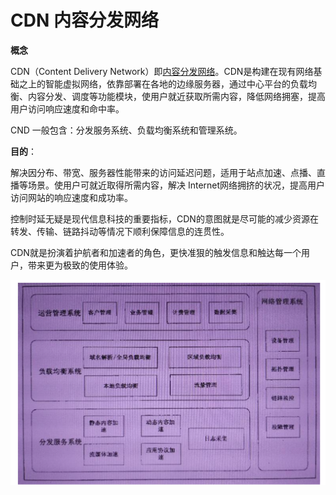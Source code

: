# CDN 内容分发网络

**概念**

CDN（Content Delivery Network）即[内容分发网络](https://baike.baidu.com/item/内容分发网络/4034265)。CDN是构建在现有网络基础之上的智能虚拟网络，依靠部署在各地的边缘服务器，通过中心平台的负载均衡、内容分发、调度等功能模块，使用户就近获取所需内容，降低网络拥塞，提高用户访问响应速度和命中率。

CND 一般包含：分发服务系统、负载均衡系统和管理系统。

**目的**：

解决因分布、带宽、服务器性能带来的访问延迟问题，适用于站点加速、点播、直播等场景。使用户可就近取得所需内容，解决 Internet网络拥挤的状况，提高用户访问网站的响应速度和成功率。

控制时延无疑是现代信息科技的重要指标，CDN的意图就是尽可能的减少资源在转发、传输、链路抖动等情况下顺利保障信息的连贯性。

CDN就是扮演着护航者和加速者的角色，更快准狠的触发信息和触达每一个用户，带来更为极致的使用体验。

![image-20200408004034242](../images/cdn.png)